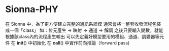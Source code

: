 # Sionna-PHY
在 Sionna 中，為了更方便建立完整的通訊系統模
通常會將一整套收發流程包裝成一個「class」
如：位元產生 → 映射 → 通道 → 解調
之後只要輸入變數，就能根據該class內的流程產生輸出
可以先定義好模型要用的模組、通道、調變器等元件
在 __init__() 中初始化
在 __call__() 中實作前向推論（forward pass)
